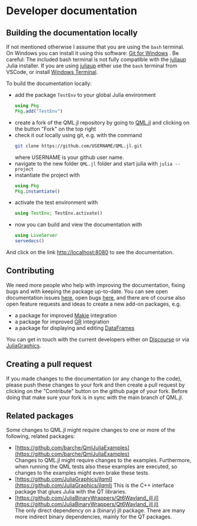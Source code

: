 # Developer documentation

## Building the documentation locally

If not mentioned otherwise I assume that you are using the `bash` terminal. On Windows you can install
it using this software: [Git for Windows](https://gitforwindows.org/) . Be careful: The included bash terminal is not fully compatible with the [juliaup](https://github.com/JuliaLang/juliaup) Julia installer. If you are using [juliaup](https://github.com/JuliaLang/juliaup) either use the `bash` terminal from VSCode, or install [Windows Terminal](https://apps.microsoft.com/detail/windows-terminal/9N0DX20HK701).

To build the documentation locally:
- add the package `TestEnv` to your global Julia environment  
  ```julia
  using Pkg
  Pkg.add("TestEnv")
  ```
- create a fork of the QML.jl repository by going to [QML.jl](https://github.com/JuliaGraphics/QML.jl) and
clicking on the button "Fork" on the top right
- check it out locally using git, e.g. with the command  
  ```bash
  git clone https://github.com/USERNAME/QML.jl.git
  ```
  where USERNAME is your github user name.
- navigate to the new folder `QML.jl` folder and start julia with `julia --project`
- instantiate the project with
  ```julia
  using Pkg
  Pkg.instantiate()
  ```
- activate the test environment with
  ```julia
  using TestEnv; TestEnv.activate()
  ```
- now you can build and view the documentation with
  ```julia
  using LiveServer
  servedocs()
  ```

And click on the link [http://localhost:8080](http://localhost:8080) to see the documentation.

## Contributing
We need more people who help with improving the documentation, fixing bugs and with keeping the package up-to-date. You can see open documentation issues [here](https://github.com/JuliaGraphics/QML.jl/issues?q=is%3Aopen+is%3Aissue+label%3Adocumentation), open bugs [here](https://github.com/JuliaGraphics/QML.jl/issues?q=is%3Aopen+is%3Aissue+label%3A%22bug%22), and there are of course also open feature requests and ideas to create a new add-on packages, e.g.
- a package for improved [Makie](https://github.com/MakieOrg/Makie.jl) integration
- a package for improved [GR](https://github.com/jheinen/GR.jl) integration
- a package for displaying and editing [DataFrames](https://dataframes.juliadata.org/stable/)

You can get in touch with the current developers either on [Discourse](https://discourse.julialang.org/) or via [JuliaGraphics](https://github.com/orgs/JuliaGraphics/discussions). 

## Creating a pull request
If you made changes to the documentation (or any change to the code), please push these changes to your fork and then create a pull request by clicking on the "Contribute" button on the github page of your fork. Before doing that make sure your fork is in sync with the main branch of QML.jl.

## Related packages
Some changes to QML.jl might require changes to one or more of the following, related packages:

- [https://github.com/barche/QmlJuliaExamples](https://github.com/barche/QmlJuliaExamples)  
  Changes to QML.jl might require changes to the examples. Furthermore, when running the QML tests also
  these examples are executed, so changes to the examples might even brake these tests.
- [https://github.com/JuliaGraphics/jlqml](https://github.com/JuliaGraphics/jlqml)
  This is the C++ interface package that glues Julia with the QT libraries.
- [https://github.com/JuliaBinaryWrappers/Qt6Wayland_jll.jl](https://github.com/JuliaBinaryWrappers/Qt6Wayland_jll.jl)  
  The only direct dependency on a (binary) jll package. There are many more indirect binary dependencies,
  mainly for the QT packages.
